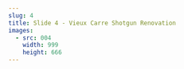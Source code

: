 ```yaml
---
slug: 4
title: Slide 4 - Vieux Carre Shotgun Renovation
images:
  - src: 004
    width: 999
    height: 666
---
```

